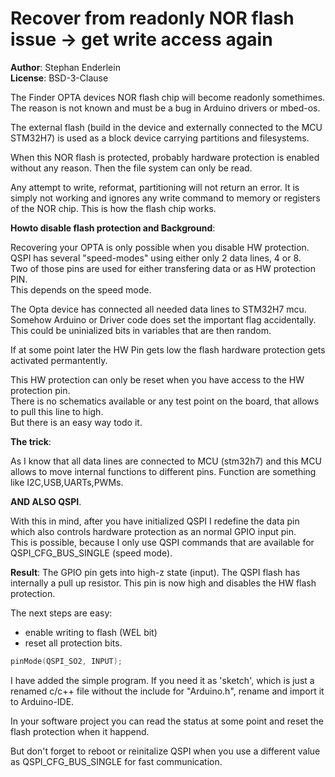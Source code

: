 # Recover from readonly NOR flash issue -> get write access again

**Author**: Stephan Enderlein \
**License**: BSD-3-Clause

The Finder OPTA devices NOR flash chip will become readonly
somethimes. The reason is not known and must be a bug in Arduino
drivers or mbed-os.

The external flash (build in the device and externally connected to the MCU STM32H7) is used as a block device carrying partitions and
filesystems.

When this NOR flash is protected, probably hardware protection is
enabled without any reason. Then the file system can only be read.

Any attempt to write, reformat, partitioning will not return an error. It is simply not working and ignores any write command to
memory or registers of the NOR chip. This is how the flash chip works.


**Howto disable flash protection and Background**:

Recovering your OPTA is only possible when you disable HW protection. \
QSPI has several "speed-modes" using either only 2 data lines, 4 or 8.\
Two of those pins are used for either transfering data or as HW protection PIN.\
This depends on the speed mode.

The Opta device has connected all needed data lines to STM32H7 mcu.\
Somehow Arduino or Driver code does set the important flag accidentally.
This could be uninialized bits in variables that are then random.

If at some point later the HW Pin gets low the flash hardware protection gets
activated permantently.

This HW protection can only be reset when you have access to the HW protection pin.\
There is no schematics available or any test point on the board, that allows to pull this line to high.\
But there is an easy way todo it.

**The trick**:

As I know that all data lines are connected to MCU (stm32h7) and this MCU allows to
move internal functions to different pins. Function are something like I2C,USB,UARTs,PWMs.

**AND ALSO QSPI**.

With this in mind, after you have initialized QSPI I redefine the data pin which
also controls hardware protection as an normal GPIO input pin. \
This is possible, because I only use QSPI commands that are available for QSPI_CFG_BUS_SINGLE (speed mode).


**Result**: The GPIO pin gets into high-z state (input). The QSPI flash has internally a pull up resistor. This pin is now high and disables the HW flash protection.

The next steps are easy:
  - enable writing to flash (WEL bit)
  - reset all protection bits.

~~~cpp
pinMode(QSPI_SO2, INPUT);
~~~


I have added the simple program. If you need it as 'sketch', which is just a renamed c/c++ file without the include for "Arduino.h", rename and import it to Arduino-IDE.

In your software project you can read the status at some point and
reset the flash protection when it happend.

But don't forget to reboot or reinitalize QSPI when you
use a different value as QSPI_CFG_BUS_SINGLE for fast communication.
